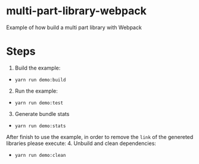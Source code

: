 # multi-part-library-webpack
Example of how build a multi part library with Webpack

# Steps
1. Build the example:
- `yarn run demo:build`

2. Run the example:
- `yarn run demo:test`

3. Generate bundle stats
- `yarn run demo:stats`

After finish to use the example, in order to remove the `link` of the genereted libraries please execute:
4. Unbuild and clean dependencies:
- `yarn run demo:clean`
